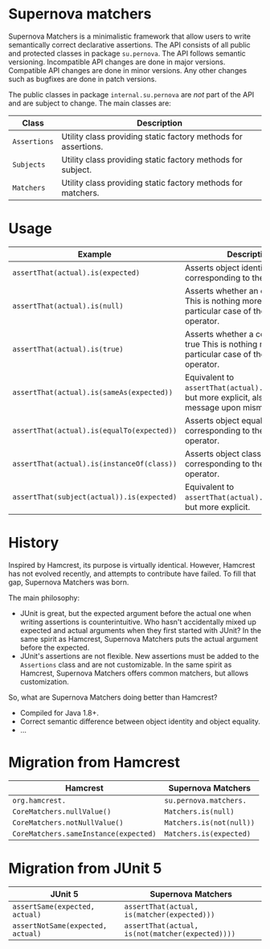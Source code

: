 # Supernova matchers

Supernova Matchers is a minimalistic framework that allow users to write semantically correct declarative assertions.
The API consists of all public and protected classes in package `su.pernova`.
The API follows semantic versioning.
Incompatible API changes are done in major versions.
Compatible API changes are done in minor versions.
Any other changes such as bugfixes are done in patch versions.

The public classes in package `internal.su.pernova` are _not_ part of the API and are subject to change.
The main classes are:

| Class        | Description                                                    |
|--------------|----------------------------------------------------------------|
| `Assertions` | Utility class providing static factory methods for assertions. |
| `Subjects`   | Utility class providing static factory methods for subject.    |
| `Matchers`   | Utility class providing static factory methods for matchers.   |

# Usage

| Example                                    | Description                                                                                               |
|--------------------------------------------|-----------------------------------------------------------------------------------------------------------|
| `assertThat(actual).is(expected)`          | Asserts object identity, corresponding to the `==` operator.                                              |
| `assertThat(actual).is(null)`              | Asserts whether an object is null. This is nothing more than a particular case of the identity operator.  |
| `assertThat(actual).is(true)`              | Asserts whether a condition is true This is nothing more than a particular case of the identity operator. |
| `assertThat(actual).is(sameAs(expected))`  | Equivalent to `assertThat(actual).is(expected)`, but more explicit, also in the message upon mismatch.    |
| `assertThat(actual).is(equalTo(expected))` | Asserts object equality, corresponding to the `equalTo` operator.                                         |
| `assertThat(actual).is(instanceOf(class))` | Asserts object class, corresponding to the `instanceof` operator.                                         |
| `assertThat(subject(actual)).is(expected)` | Equivalent to `assertThat(actual).is(expected)`, but more explicit.                                       |

# History

Inspired by Hamcrest, its purpose is virtually identical.
However, Hamcrest has not evolved recently, and attempts to contribute have failed.
To fill that gap, Supernova Matchers was born.

The main philosophy:

* JUnit is great, but the expected argument before the actual one when writing assertions is counterintuitive.
  Who hasn't accidentally mixed up expected and actual arguments when they first started with JUnit?
  In the same spirit as Hamcrest, Supernova Matchers puts the actual argument before the expected.
* JUnit's assertions are not flexible.
  New assertions must be added to the `Assertions` class and are not customizable.
  In the same spirit as Hamcrest, Supernova Matchers offers common matchers, but allows customization.

So, what are Supernova Matchers doing better than Hamcrest?

* Compiled for Java 1.8+.
* Correct semantic difference between object identity and object equality.
* ...

# Migration from Hamcrest

| Hamcrest                              | Supernova Matchers       |
|---------------------------------------|--------------------------|
| `org.hamcrest.`                       | `su.pernova.matchers.`   |
| `CoreMatchers.nullValue()`            | `Matchers.is(null)`      |
| `CoreMatchers.notNullValue()`         | `Matchers.is(not(null))` |
| `CoreMatchers.sameInstance(expected)` | `Matchers.is(expected)`  |

# Migration from JUnit 5

| JUnit 5                           | Supernova Matchers                               |
|-----------------------------------|--------------------------------------------------|
| `assertSame(expected, actual)`    | `assertThat(actual, is(matcher(expected)))`      |
| `assertNotSame(expected, actual)` | `assertThat(actual, is(not(matcher(expected))))` |
